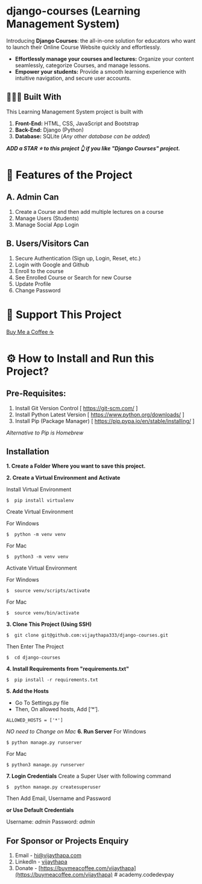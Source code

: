 # django-courses (Learning Management System)

Introducing **Django Courses**: the all-in-one solution for educators who want to launch their Online Course Website quickly and effortlessly.

- **Effortlessly manage your courses and lectures:** Organize your content seamlessly, categorize Courses, and manage lessons.
- **Empower your students:** Provide a smooth learning experience with intuitive navigation, and secure user accounts.

## 👨🏻‍💻 Built With 
This Learning Management System project is built with 
1. **Front-End:** HTML, CSS, JavaScript and Bootstrap
2. **Back-End:** Django (Python)
3. **Database:** SQLite (_Any other database can be added_)

_**ADD a STAR ⭐️ to this project 👆 if you like "Django Courses" project.**_


# 🤩 Features of the Project 

## A. Admin Can
1. Create a Course and then add multiple lectures on a course
2. Manage Users (Students)
3. Manage Social App Login


## B. Users/Visitors Can
1. Secure Authentication (Sign up, Login, Reset, etc.)
2. Login with Google and Github
3. Enroll to the course
4. See Enrolled Course or Search for new Course
5. Update Profile
6. Change Password


# 🤝 Support This Project 
[Buy Me a Coffee ☕️](https://buymeacoffee.com/vijaythapa)


# ⚙️ How to Install and Run this Project? 

## Pre-Requisites:
1. Install Git Version Control [ https://git-scm.com/ ]
2. Install Python Latest Version [ https://www.python.org/downloads/ ]
3. Install Pip (Package Manager) [ https://pip.pypa.io/en/stable/installing/ ]

_Alternative to Pip is Homebrew_

## Installation
**1. Create a Folder Where you want to save this project.**

**2. Create a Virtual Environment and Activate**

Install Virtual Environment
```
$  pip install virtualenv
```

Create Virtual Environment

For Windows

```
$  python -m venv venv
```
For Mac
```
$  python3 -m venv venv
```

Activate Virtual Environment

For Windows
```
$  source venv/scripts/activate
```

For Mac
```
$  source venv/bin/activate
```

**3. Clone This Project (Using SSH)**
```
$  git clone git@github.com:vijaythapa333/django-courses.git
```
Then Enter The Project

```
$  cd django-courses
```

**4. Install Requirements from "requirements.txt"**
```
$  pip install -r requirements.txt
```
**5. Add the Hosts**
- Go To Settings.py file
- Then, On allowed hosts, Add [‘*’].

```
ALLOWED_HOSTS = ['*']
```

_NO need to Change on Mac_
**6. Run Server**
For Windows
```
$ python manage.py runserver
```
For Mac
```
$ python3 manage.py runserver
```

**7. Login Credentials**
Create a Super User with following command
```
$  python manage.py createsuperuser
```
Then Add Email, Username and Password

**or Use Default Credentials**

Username: _admin_
Password: _admin_


## For Sponsor or Projects Enquiry
1. Email - hi@vijaythapa.com
2. LinkedIn - [vijaythapa](https://www.linkedin.com/in/vijaythapa "Vijay Thapa on LinkedIn")
3. Donate - [https://buymeacoffee.com/vijaythapa](https://buymeacoffee.com/vijaythapa)
#   a c a d e m y . c o d e d e v p a y  
 